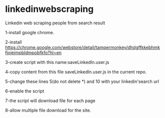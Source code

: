 # linkedinwebscraping

Linkedin web scraping people from search result

1-install google chrome.

2-install https://chrome.google.com/webstore/detail/tampermonkey/dhdgffkkebhmkfjojejmpbldmpobfkfo?hl=en

3-create script with this name:saveLinkedIn.user.js

4-copy content from this file saveLinkedIn.user.js in the current repo.

5-change these lines 5(do not delete *) and 10 with your linkedin'search url

6-enable the script

7-the script will download file for each page

8-allow multiple file download for the site.

